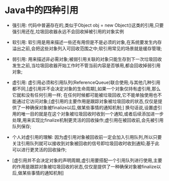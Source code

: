 # Java中的四种引用
  - 强引用: 代码中普遍存在的,类似于Object obj = new Object()这类的引用,只要强引用还在,垃圾回收器永远不会回收掉被引用的对象实例
  - 软引用: 软引用是用来描述一些还有用但是不是必须的对象,在系统要发生内存溢出之前,会把这些对象列入可回收范围之中;软引用常见的场景就是缓存管理;
  - 弱引用: 用来描述非必需对象;被弱引用关联的对象只能生存到下一次垃圾回收发生之前,当垃圾回收器开始工作时不管当前内容是否够用,都会回收掉弱引用对象;
  - 虚引用: 虚引用必须和引用队列(ReferenceQueue)联合使用;与其他几种引用都不同,[虚引用并不会决定对象的生命周期],如果一个对象仅持有虚引用,那么它就和没有任何引用一样;
        在任何时候都可能被垃圾回收,它不能单独使用也不能通过它访问对象;[虚引用的主要作用是跟踪对象被垃圾回收的状态,仅仅是提供了一种确保对象被finalize以后,做某些事情的通知机制;]
        换句话说,设置虚引用的唯一目的就是在这个对象被垃圾回收时收到一个通知,或者后续添加进一步处理,用来实现比finalize机制更灵活的回收操作;虚引用在被回收前,会先被引用队列保存;
        
  - 个人对虚引用的理解: 因为虚引用对象被回收前一定会加入引用队列,所以只要关注引用队列就可以接收到对象被回收的信号即垃圾回收时收到通知;基于此可以进行更灵活的回收操作;
  - [虚引用并不会决定对象的声明周期,虚引用要搭配一个引用队列进行使用,主要的作用是跟踪对象被垃圾回收的状态,仅仅是提供了一种确保对象被finalize以后,做某些事情的通知机制]